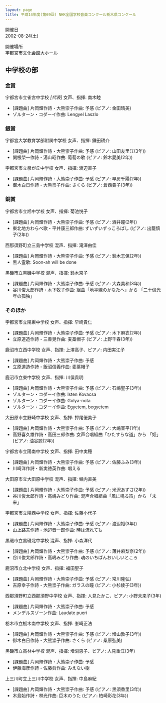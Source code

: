 ```yaml
---
layout: page
title: 平成14年度(第69回) NHK全国学校音楽コンクール栃木県コンクール
---
```

開催日  
2002-08-24(土)

開催場所  
宇都宮市文化会館大ホール

中学校の部
----------

### 金賞

<span class="choir-name">宇都宮市立雀宮中学校</span> *\[代表\]*
女声、指揮: 南木睦
-   \[課題曲\] 片岡輝作詩・大熊崇子作曲: 予感 (ピアノ: 金田晴美)
-   ゾルターン・コダーイ作曲: Lengyel Laszlo

### 銀賞

<span class="choir-name">宇都宮大学教育学部附属中学校</span>
女声、指揮: 鎌田耕介
-   \[課題曲\] 片岡輝作詩・大熊崇子作曲: 予感 (ピアノ: 山田友里江(3年))
-   関根榮一作詩・湯山昭作曲: 葡萄の歌 (ピアノ: 鈴木愛美(2年))

<span class="choir-name">宇都宮市立泉が丘中学校</span>
女声、指揮: 渡辺直子
-   \[課題曲\] 片岡輝作詩・大熊崇子作曲: 予感 (ピアノ: 早房千陽(2年))
-   御木白日作詩・大熊祟子作曲: さくら (ピアノ: 倉西貴子(3年))

### 銅賞

<span class="choir-name">宇都宮市立旭中学校</span>
女声、指揮: 菊池悦子
-   \[課題曲\] 片岡輝作詩・大熊崇子作曲: 予感 (ピアノ: 酒井瞳(2年))
-   東北地方わらべ歌・平井康三郎作曲: ずいずいずっころばし (ピアノ: 出籠慎子(2年))

<span class="choir-name">西那須野町立三島中学校</span>
混声、指揮: 滝澤由佳
-   \[課題曲\] 片岡輝作詩・大熊崇子作曲: 予感 (ピアノ: 鈴木志保(2年))
-   黒人霊歌: Soon-ah will be done

<span class="choir-name">黒磯市立黒磯中学校</span>
混声、指揮: 鈴木京子
-   \[課題曲\] 片岡輝作詩・大熊崇子作曲: 予感 (ピアノ: 大森美和(3年))
-   谷川俊太郎作詩・木下牧子作曲: 組曲「地平線のかなたへ」から 「二十億光年の孤独」

### そのほか

<span class="choir-name">宇都宮市立陽東中学校</span>
女声、指揮: 早崎貴仁
-   \[課題曲\] 片岡輝作詩・大熊崇子作曲: 予感 (ピアノ: 木下麻衣(2年))
-   立原道造作詩・三善晃作曲: 麦藁帽子 (ピアノ: 上野千春(3年))

<span class="choir-name">鹿沼市立西中学校</span>
女声、指揮: 上澤高子、ピアノ: 内田実江子
-   \[課題曲\] 片岡輝作詩・大熊崇子作曲: 予感
-   立原道造作詩・飯沼信義作曲: 麦藁帽子

<span class="choir-name">鹿沼市立東中学校</span>
女声、指揮: 川俣貴明
-   \[課題曲\] 片岡輝作詩・大熊崇子作曲: 予感 (ピアノ: 石嶋聖子(3年))
-   ゾルターン・コダーイ作曲: Isten Kovacsa
-   ゾルターン・コダーイ作曲: Golya-nota
-   ゾルターン・コダーイ作曲: Egyetem, begyetem

<span class="choir-name">大田原市立野崎中学校</span>
女声、指揮: 押尾優美子
-   \[課題曲\] 片岡輝作詩・大熊崇子作曲: 予感 (ピアノ: 大嶋亘平(1年))
-   高野喜久雄作詩・高田三郎作曲: 女声合唱組曲「ひたすらな道」から 「姫」 (ピアノ: 油谷諒(2年))

<span class="choir-name">宇都宮市立陽南中学校</span>
女声、指揮: 田中実穂
-   \[課題曲\] 片岡輝作詩・大熊崇子作曲: 予感 (ピアノ: 佐藤ふみ(3年))
-   川崎洋作詩・新実徳英作曲: 唱える

<span class="choir-name">大田原市立大田原中学校</span>
混声、指揮: 堀内直美
-   \[課題曲\] 片岡輝作詩・大熊崇子作曲: 予感 (ピアノ: 米沢あずさ(2年))
-   谷川俊太郎作詩・高嶋みどり作曲: 混声合唱組曲「風に鳴る笛」から 「未来」

<span class="choir-name">宇都宮市立陽西中学校</span>
女声、指揮: 佐藤小代子
-   \[課題曲\] 片岡輝作詩・大熊崇子作曲: 予感 (ピアノ: 渡辺裕(3年))
-   山上路夫作詩・池辺晋一郎作曲: 時は流れても

<span class="choir-name">黒磯市立黒磯北中学校</span>
混声、指揮: 小森洋代
-   \[課題曲\] 片岡輝作詩・大熊崇子作曲: 予感 (ピアノ: 薄井麻梨奈(2年))
-   谷川俊太郎作詩・高嶋みどり作曲: 魂のいちばんおいしいところ

<span class="choir-name">鹿沼市立北中学校</span>
女声、指揮: 福田聖子
-   \[課題曲\] 片岡輝作詩・大熊崇子作曲: 予感 (ピアノ: 常川隆弘)
-   吉原幸子作詩・大熊祟子作曲: ガラスの瞳 (ピアノ: 小杉綾子(3年))

<span class="choir-name">西那須野町立西那須野中学校</span>
女声、指揮: 人見たかこ、ピアノ: 小野未来子(3年)
-   \[課題曲\] 片岡輝作詩・大熊崇子作曲: 予感
-   メンデルスゾーン作曲: Laudate pueri

<span class="choir-name">栃木市立栃木南中学校</span>
女声、指揮: 峯崎正法
-   \[課題曲\] 片岡輝作詩・大熊崇子作曲: 予感 (ピアノ: 増山敦子(3年))
-   御木白日作詩・大熊祟子作曲: さくら (ピアノ: 桑原弘美)

<span class="choir-name">黒磯市立高林中学校</span>
混声、指揮: 増渕恵子、ピアノ: 人見重江(3年)
-   \[課題曲\] 片岡輝作詩・大熊崇子作曲: 予感
-   伊藤海彦作詩・佐藤眞作曲: みえない樹

<span class="choir-name">上三川町立上三川中学校</span>
女声、指揮: 中島麻紀
-   \[課題曲\] 片岡輝作詩・大熊崇子作曲: 予感 (ピアノ: 黒須香里(3年))
-   木島始作詩・林光作曲: 巨木のうた (ピアノ: 柏崎彩花(3年))
